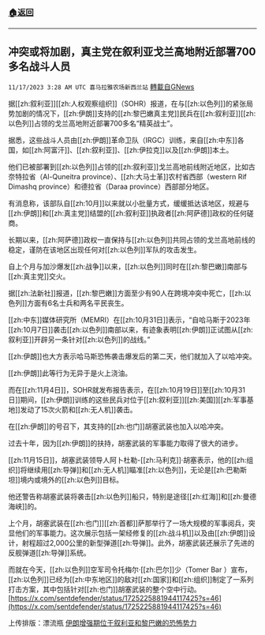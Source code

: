 ###  [:house:返回](README.md)
---


## 冲突或将加剧，真主党在叙利亚戈兰高地附近部署700多名战斗人员
`11/17/2023 3:28 AM UTC 喜马拉雅农场新西兰站` [轉載自GNews](https://gnews.org/articles/1986129)

据[[zh:叙利亚]][[zh:人权观察组织]]（SOHR）报道，在与[[zh:以色列]]的紧张局势加剧的情况下，[[zh:伊朗]]支持的[[zh:黎巴嫩真主党]]民兵在[[zh:叙利亚]][[zh:以色列]]占领的戈兰高地附近部署700多名“精英战士”。

据悉，这些战斗人员由[[zh:伊朗]]革命卫队（IRGC）训练，来自[[zh:中东]]各国，如[[zh:阿富汗]]、[[zh:叙利亚]]、[[zh:伊拉克]]以及[[zh:伊朗]]本土。

他们已被部署到[[zh:以色列]]占领的[[zh:叙利亚]]戈兰高地前线附近地区，比如古奈特拉省（Al-Quneitra province）、[[zh:大马士革]]农村省西部（western Rif Dimashq province）和德拉省（Daraa province）西部部分地区。

有消息称，该部队自[[zh:10月]]以来就以小批量方式，缓缓抵达该地区，规避与[[zh:伊朗]]和[[zh:真主党]]结盟的[[zh:叙利亚]]执政者[[zh:阿萨德]]政权的任何磋商。

长期以来，[[zh:阿萨德]]政权一直保持与[[zh:以色列]]共同占领的戈兰高地前线的稳定，谨防在该地区出现任何对[[zh:以色列]]军队的攻击发生。

自上个月与加沙爆发[[zh:战争]]以来，[[zh:以色列]]同时在[[zh:黎巴嫩]]南部与[[zh:真主党]]交火。

据[[zh:法新社]]报道，[[zh:黎巴嫩]]方面至少有90人在跨境冲突中死亡，[[zh:以色列]]方面有6名士兵和两名平民丧生。

[[zh:中东]]媒体研究所（MEMRI）在[[zh:10月31日]]表示，“自哈马斯于2023年[[zh:10月7日]]袭击[[zh:以色列]]南部以来，有迹象表明[[zh:伊朗]]正试图从[[zh:叙利亚]]开辟另一条针对[[zh:以色列]]的战线。”

[[zh:伊朗]]也大方表示哈马斯恐怖袭击爆发后的第二天，他们就加入了以哈冲突。

[[zh:伊朗]]此等行为无异于是火上浇油。

而在[[zh:11月4日]]，SOHR就发布报告表示，在[[zh:10月19日]]至[[zh:10月31日]]期间，[[zh:伊朗]]训练的这些民兵对位于[[zh:叙利亚]][[zh:美国]][[zh:军事基地]]发动了15次火箭和[[zh:无人机]]袭击。

在[[zh:伊朗]]的号召下，其支持的[[zh:也门]]胡塞武装也加入以哈冲突。

过去十年，因为[[zh:伊朗]]的扶持，胡塞武装的军事能力取得了很大的进步。

[[zh:11月15日]]，胡塞武装领导人阿卜杜勒\-[[zh:马利克]]·胡塞表示，他的[[zh:组织]]将继续用[[zh:导弹]]和[[zh:无人机]]瞄准[[zh:以色列]]，无论是[[zh:巴勒斯坦]]境内或境外的[[zh:以色列]]目标。

他还警告称胡塞武装将袭击[[zh:以色列]]船只，特别是途径[[zh:红海]]和[[zh:曼德海峡]]的。

上个月，胡塞武装在[[zh:也门]][[zh:首都]]萨那举行了一场大规模的军事阅兵，突显他们的军事能力。这次展示包括一架经修复的[[zh:战斗机]]以及由[[zh:伊朗]]设计，射程超过2,000公里的新型弹道[[zh:导弹]]。此外，胡塞武装还展示了先进的反舰弹道[[zh:导弹]]系统。

而就在今天，[[zh:以色列]]空军司令托梅尔·[[zh:巴尔]]少（Tomer Bar ）宣布，[[zh:以色列]]已经为[[zh:中东地区]]的敌对[[zh:国家]]和[[zh:组织]]制定了一系列打击方案，其中包括针对[[zh:也门]]胡塞武装的整个空中行动。
[https://x.com/sentdefender/status/1725225881944117425?s=46](https://x.com/sentdefender/status/1725225881944117425?s=46)

上传排版：漂流瓶
[伊朗增强期位于叙利亚和黎巴嫩的恐怖势力](https://gnews.org/t/b42yXgI)

